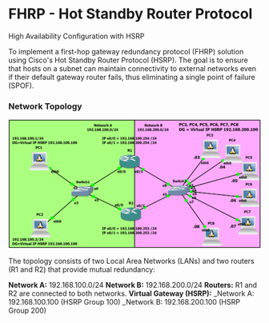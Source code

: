 # FHRP - Hot Standby Router Protocol
High Availability Configuration with HSRP

To implement a first-hop gateway redundancy protocol (FHRP) solution using Cisco's Hot Standby Router Protocol (HSRP). The goal is to ensure that hosts on a subnet can maintain connectivity to external networks even if their default gateway router fails, thus eliminating a single point of failure (SPOF).

### Network Topology
![GNS3 Network Topology](img/HSRP.png)

The topology consists of two Local Area Networks (LANs) and two routers (R1 and R2) that provide mutual redundancy:

**Network A:** 192.168.100.0/24
**Network B:** 192.168.200.0/24
**Routers:** R1 and R2 are connected to both networks.
**Virtual Gateway (HSRP):**
  _Network A: 192.168.100.100 (HSRP Group 100)
  _Network B: 192.168.200.100 (HSRP Group 200)
